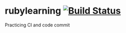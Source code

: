 # rubylearning [![Build Status](https://travis-ci.org/vjsaisha/rubylearning.svg?branch=master)](https://travis-ci.org/vjsaisha/rubylearning)

Practicing CI and code commit
